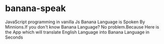 # banana-speak
JavaScript programming in vanilla Js
Banana Language is Spoken By Minnions.If you don't know Banana Language? No problem.Because Here is the App
which will translate English Language into Banana Language in Seconds
